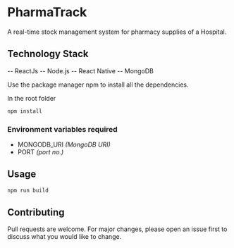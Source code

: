 # PharmaTrack

A real-time stock management system for pharmacy supplies of a Hospital.

## Technology Stack
 -- ReactJs 
 -- Node.js
 -- React Native
 -- MongoDB
 

Use the package manager npm to install all the dependencies.

In the root folder

```bash
npm install
```

### Environment variables required

- MONGODB_URI *(MongoDB URI)*
- PORT *(port no.)*

## Usage

```bash
npm run build
```
## Contributing

Pull requests are welcome. For major changes, please open an issue first to discuss what you would like to change.
